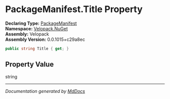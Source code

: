 ﻿<!--  
  <auto-generated>   
    The contents of this file were generated by a tool.  
    Changes to this file may be list if the file is regenerated  
  </auto-generated>   
-->

# PackageManifest.Title Property

**Declaring Type:** [PackageManifest](../index.md)  
**Namespace:** [Velopack.NuGet](../../index.md)  
**Assembly:** Velopack  
**Assembly Version:** 0.0.1015+c29a8ec

```csharp
public string Title { get; }
```

## Property Value

string

___

*Documentation generated by [MdDocs](https://github.com/ap0llo/mddocs)*
